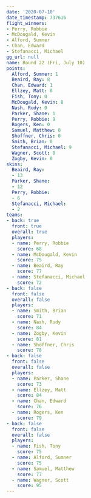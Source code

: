 ```yaml
---
date: '2020-07-10'
date_timestamp: 737616
flight_winners:
- Perry, Robbie
- McDougald, Kevin
- Alford, Sumner
- Chan, Edward
- Stefanacci, Michael
gg_url: null
name: Round 22 (Fri, July 10)
points:
  Alford, Sumner: 1
  Beaird, Ray: 8
  Chan, Edward: 1
  Ellzey, Matt: 0
  Fish, Tony: 0
  McDougald, Kevin: 8
  Nash, Rudy: 0
  Parker, Shane: 1
  Perry, Robbie: 9
  Rogers, Ken: 0
  Samuel, Matthew: 0
  Shoffner, Chris: 0
  Smith, Brian: 0
  Stefanacci, Michael: 9
  Wagner, Scott: 0
  Zogby, Kevin: 0
skins:
  Beaird, Ray:
  - 13
  Parker, Shane:
  - 12
  Perry, Robbie:
  - 6
  Stefanacci, Michael:
  - 2
teams:
- back: true
  front: true
  overall: true
  players:
  - name: Perry, Robbie
    score: 68
  - name: McDougald, Kevin
    score: 75
  - name: Beaird, Ray
    score: 77
  - name: Stefanacci, Michael
    score: 72
- back: false
  front: false
  overall: false
  players:
  - name: Smith, Brian
    score: 71
  - name: Nash, Rudy
    score: 84
  - name: Zogby, Kevin
    score: 81
  - name: Shoffner, Chris
    score: 78
- back: false
  front: false
  overall: false
  players:
  - name: Parker, Shane
    score: 73
  - name: Ellzey, Matt
    score: 84
  - name: Chan, Edward
    score: 76
  - name: Rogers, Ken
    score: 79
- back: false
  front: false
  overall: false
  players:
  - name: Fish, Tony
    score: 75
  - name: Alford, Sumner
    score: 75
  - name: Samuel, Matthew
    score: 77
  - name: Wagner, Scott
    score: 95
---
```

